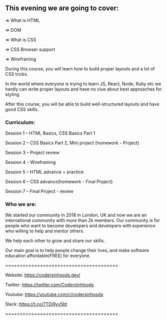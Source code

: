 ## This evening we are going to cover: 

=> What is HTML

=> DOM

=> What is CSS

=> CSS Browser support

=> Wireframing

During this course, you will learn how to build proper layouts and a lot of CSS tricks.

In the world where everyone is trying to learn JS, React, Node, Ruby etc we hardly can write proper layouts and have no clue about best approaches for styling. 

After this course, you will be able to build well-structured layouts and have good CSS skills.

### Curriculum: 

Session 1 – HTML Basics, CSS Basics Part 1

Session 2 – CSS Basics Part 2, Mini project (homework - Project) 

Session 3 – Project review 

Session 4 – Wireframing

Session 5 – HTML advance + practice

Session 6 – CSS advance(homework - Final Project)

Session 7 – Final Project - review


### Who we are:

We started our community in 2018 in London, UK and now we are an international community with more than 2k members. Our community is for people who want to become developers and developers with experience who willing to help and mentor others.

We help each other to grow and share our skills.

Our main goal is to help people change their lives, and make software education affordable(FREE) for everyone.

=======================================

Website: https://codersinhoods.dev/

Twitter: https://twitter.com/CodersInHoods

Youtube: https://youtube.com/c/codersinhoods

Slack: https://t.co/7TDj9yv5bt

=======================================
